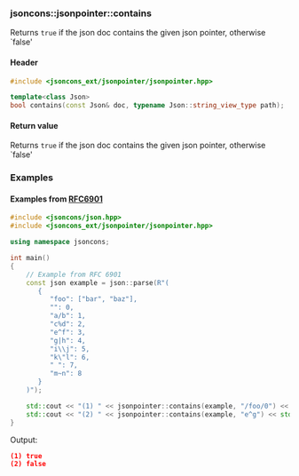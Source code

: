 ### jsoncons::jsonpointer::contains

Returns `true` if the json doc contains the given json pointer, otherwise `false'

#### Header
```c++
#include <jsoncons_ext/jsonpointer/jsonpointer.hpp>

template<class Json>
bool contains(const Json& doc, typename Json::string_view_type path);

```

#### Return value

Returns `true` if the json doc contains the given json pointer, otherwise `false'

### Examples

#### Examples from [RFC6901](https://tools.ietf.org/html/rfc6901)

```c++
#include <jsoncons/json.hpp>
#include <jsoncons_ext/jsonpointer/jsonpointer.hpp>

using namespace jsoncons;

int main()
{
    // Example from RFC 6901
    const json example = json::parse(R"(
       {
          "foo": ["bar", "baz"],
          "": 0,
          "a/b": 1,
          "c%d": 2,
          "e^f": 3,
          "g|h": 4,
          "i\\j": 5,
          "k\"l": 6,
          " ": 7,
          "m~n": 8
       }
    )");

    std::cout << "(1) " << jsonpointer::contains(example, "/foo/0") << std::endl;
    std::cout << "(2) " << jsonpointer::contains(example, "e^g") << std::endl;
}
```
Output:
```json
(1) true
(2) false
```

